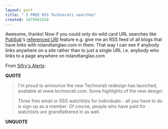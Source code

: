 ```yaml
---
layout: post
title: " 3 FREE RSS Technorati searches"
created: 1079981920
---
```

Awesome, thanks! Now if you could only do wild card URL searches like <a href="http://www.pubsub.com/">PubSub</a>'s <a href="http://www.pubsub.com/news/archives/000020.html">referenced URI</a> feature e.g. give me an RSS feed of all blogs that have links with rolandtanglao.com in them. That way I can see if anybody links anywhere on a site rather than to just a single URL  i.e. anybody who links to a page anywhere on rolandtanglao.com

From <a href="http://www.sifry.com/alerts/archives/000341.html">Sifry's Alerts</a>:
<p><strong>QUOTE</strong></p><blockquote>I'm proud to announce the new Technorati redesign has launched, available at www.technorati.com. Some highlights of the new design:

Three free email or RSS watchlists for individuals - all you have to do is sign up as a member. Of course, people who have paid for watchlists are grandfathered in as well.</blockquote><p><strong>UNQUOTE</strong></p>

